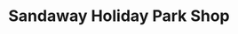 ---
title: "Sandaway Holiday Park Shop"
url: /ilfracombe/sandaway-holiday-park-shop/
shop: Lebensmittel
---